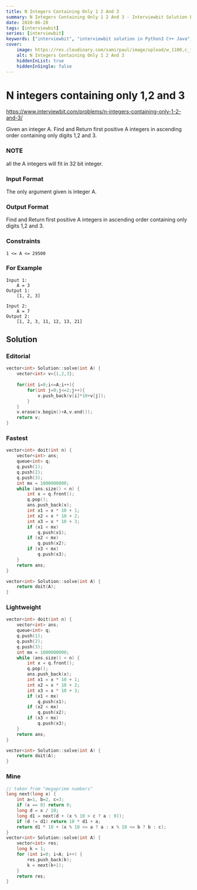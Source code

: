 ```yaml
---
title: N Integers Containing Only 1 2 And 3
summary: N Integers Containing Only 1 2 And 3 - Interviewbit Solution Explained
date: 2020-06-20
tags: [interviewbit]
series: [interviewbit]
keywords: ["interviewbit", "interviewbit solution in Python3 C++ Java", "N Integers Containing Only 1 2 And 3 Solution Explained"]
cover:
    image: https://res.cloudinary.com/samirpaul/image/upload/w_1100,c_fit,co_rgb:FFFFFF,l_text:Arial_75_bold:N Integers Containing Only 1 2 And 3 - Solution Explained/problem-solving.webp
    alt: N Integers Containing Only 1 2 And 3
    hiddenInList: true
    hiddenInSingle: false
---
```


# N integers containing only 1,2 and 3

https://www.interviewbit.com/problems/n-integers-containing-only-1-2-and-3/

Given an integer A. Find and Return first positive A integers in ascending order containing only digits 1,2 and 3.

### NOTE

all the A integers will fit in 32 bit integer.

### Input Format

The only argument given is integer A.
### Output Format

Find and Return first positive A integers in ascending order containing only digits 1,2 and 3.
### Constraints
```
1 <= A <= 29500
```
### For Example

```
Input 1:
    A = 3
Output 1:
    [1, 2, 3]

Input 2:
    A = 7
Output 2:
    [1, 2, 3, 11, 12, 13, 21]
```
## Solution
### Editorial
```cpp
vector<int> Solution::solve(int A) {
    vector<int> v={1,2,3};
    
    for(int i=0;i<=A;i++){
        for(int j=0;j<=2;j++){
            v.push_back(v[i]*10+v[j]);
        }
    }
    v.erase(v.begin()+A,v.end());
    return v;
}
```
### Fastest
```cpp
vector<int> doit(int n) {
    vector<int> ans;
    queue<int> q;
    q.push(1);
    q.push(2);
    q.push(3);
    int mx = 1000000000;
    while (ans.size() < n) {
        int x = q.front();
        q.pop();
        ans.push_back(x);
        int x1 = x * 10 + 1;
        int x2 = x * 10 + 2;
        int x3 = x * 10 + 3;
        if (x1 < mx)
            q.push(x1);
        if (x2 < mx)
            q.push(x2);
        if (x3 < mx)
            q.push(x3);
    }
    return ans;
}

vector<int> Solution::solve(int A) {
    return doit(A);
}

```

### Lightweight
```cpp
vector<int> doit(int n) {
    vector<int> ans;
    queue<int> q;
    q.push(1);
    q.push(2);
    q.push(3);
    int mx = 1000000000;
    while (ans.size() < n) {
        int x = q.front();
        q.pop();
        ans.push_back(x);
        int x1 = x * 10 + 1;
        int x2 = x * 10 + 2;
        int x3 = x * 10 + 3;
        if (x1 < mx)
            q.push(x1);
        if (x2 < mx)
            q.push(x2);
        if (x3 < mx)
            q.push(x3);
    }
    return ans;
}

vector<int> Solution::solve(int A) {
    return doit(A);
}

```

### Mine
```cpp
// taken from "megaprime numbers"
long next(long x) {
    int a=1, b=2, c=3;
    if (x == 0) return 0;
    long d = x / 10;
    long d1 = next(d + (x % 10 > c ? a : 0));
    if (d != d1) return 10 * d1 + a;
    return d1 * 10 + (x % 10 <= a ? a : x % 10 <= b ? b : c);
}
vector<int> Solution::solve(int A) {
    vector<int> res;
    long k = 1;
    for (int i=0; i<A; i++) {
        res.push_back(k);
        k = next(k+1);
    }
    return res;
}
```

